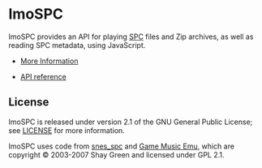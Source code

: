 ImoSPC
======

ImoSPC provides an API for playing [SPC] files and Zip archives, as well as reading SPC metadata, using JavaScript.

- [More Information](https://github.com/ShadowFan-X/ImoSPC/wiki)

- [API reference](https://github.com/ShadowFan-X/ImoSPC/wiki/API-Reference)

License
-------

ImoSPC is released under version 2.1 of the GNU General Public License; see [LICENSE] for more information.

ImoSPC uses code from [snes_spc] and [Game Music Emu], which are copyright © 2003-2007 Shay Green and
licensed under GPL 2.1.

[SPC]:http://en.wikipedia.org/wiki/Nintendo_S-SMP#Format
[LICENSE]:https://github.com/ShadowFan-X/ImoSPC/blob/master/LICENSE
[snes_spc]:http://www.slack.net/~ant/libs/audio.html#snes_spc
[Game Music Emu]:http://www.slack.net/~ant/libs/audio.html#Game_Music_Emu
